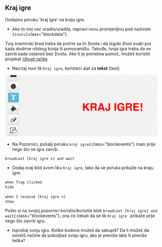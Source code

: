 ## Kraj igre

Dodajmo poruku 'kraj igre' na kraju igre.

+ Ako to nisi već uradio/uradila, napravi novu promjenljivu pod nazivom `životi`{:class="blockdata"}.

Tvoj svemirski brod treba da počne sa tri života i da izgubi život svaki put kada dodirne nilskog konja ili pomorandžu. Takođe, tvoja igra treba da se završi kada ostaneš bez života. Ako ti je potrebna pomoć, možeš koristiti projekat [Uhvati tačke](https://codeclubprojects.org/en-GB/scratch/catch-the-dots/).

+ Nacrtaj novi lik `Kraj igre`, koristeći alat za **tekst** (text).

![screenshot](images/invaders-game-over.png)

+ Na Pozornici, pošalji poruku `kraj igre`{:class="blockevents"} malo prije nego što se igra završi.

```blocks
broadcast [kraj igre v] and wait
```

+ Dodaj ovaj kôd svom liku `Kraj igre`, tako da se poruka prikaže na kraju igre:

```blocks
when flag clicked
hide

when I receive [kraj igre v]
show
```

Pošto si na svojoj pozornici koristio/koristila blok `broadcast [kraj igre] and wait`{:class="blockevents"}, ona će čekati da se lik `Kraj igre ` prikaže prije nego što završi igru.

+ Isprobaj svoju igru. Koliko bodova možeš da sakupiš? Da li možeš da smisliš načine da poboljšaš svoju igru, ako je previše laka ili previše teška?